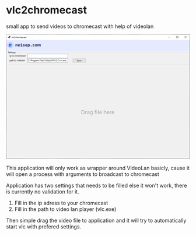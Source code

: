 # vlc2chromecast
small app to send videos to chromecast with help of videolan

<img src="https://raw.githubusercontent.com/neisep/vlc2chromecast/master/software.png"/>

This application will only work as wrapper around VideoLan basicly, cause it will open a process with arguments to broadcast to chromecast

Application has two settings that needs to be filled else it won't work, there is currently no validation for it.

1. Fill in the ip adress to your chromecast
2. Fill in the path to video lan player (vlc.exe)

Then simple drag the video file to application and it will try to automatically start vlc with prefered settings.
